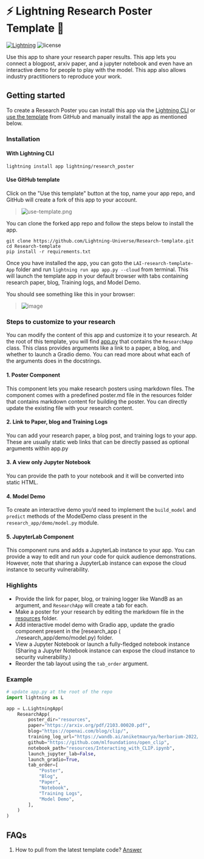 # ⚡️ Lightning Research Poster Template 🔬

[![Lightning](https://img.shields.io/badge/-Lightning-792ee5?logo=pytorchlightning&logoColor=white)](https://lightning.ai)
![license](https://img.shields.io/badge/License-Apache%202.0-blue.svg)

Use this app to share your research paper results. This app lets you connect a blogpost, arxiv paper, and a jupyter
notebook and even have an interactive demo for people to play with the model. This app also allows industry
practitioners to reproduce your work.

## Getting started

To create a Research Poster you can install this app via the [Lightning CLI](https://lightning.ai/lightning-docs/) or
[use the template](https://docs.github.com/en/articles/creating-a-repository-from-a-template) from GitHub and
manually install the app as mentioned below.

### Installation

#### With Lightning CLI

`lightning install app lightning/research_poster`

#### Use GitHub template

Click on the "Use this template" button at the top, name your app repo, and GitHub will create a fork of this app to
your account.

> ![use-template.png](./assets/use-template.png)

You can clone the forked app repo and follow the steps below to install the app.

```
git clone https://github.com/Lightning-Universe/Research-template.git
cd Research-template
pip install -r requirements.txt
```

Once you have installed the app, you can goto the `LAI-research-template-App` folder and
run `lightning run app app.py --cloud` from terminal.
This will launch the template app in your default browser with tabs containing research paper, blog, Training
logs, and Model Demo.

You should see something like this in your browser:

> ![image](./assets/demo.png)

### Steps to customize to your research

You can modify the content of this app and customize it to your research.
At the root of this template, you will find [app.py](./app.py) that contains the `ResearchApp` class. This class
provides arguments like a link to a paper, a blog, and whether to launch a Gradio demo. You can read more about what
each of the arguments does in the docstrings.

#### 1. Poster Component

This component lets you make research posters using markdown files. The component comes with a predefined poster.md file
in the resources folder that contains markdown content for building the poster. You can directly update the existing
file with your research content.

#### 2. Link to Paper, blog and Training Logs

You can add your research paper, a blog post, and training logs to your app. These are usually static web links that can
be directly passed as optional arguments within app.py

#### 3. A view only Jupyter Notebook

You can provide the path to your notebook and it will be converted into static HTML.

#### 4. Model Demo

To create an interactive demo you’d need to implement the `build_model` and `predict` methods of the ModelDemo class
present
in the `research_app/demo/model.py` module.

#### 5. JupyterLab Component

This component runs and adds a JupyterLab instance to your app. You can provide a way to edit and run your code for
quick audience demonstrations. However, note that sharing a JupyterLab instance can expose the cloud instance to
security vulnerability.

### Highlights

- Provide the link for paper, blog, or training logger like WandB as an argument, and `ResearchApp` will create a tab
  for each.
- Make a poster for your research by editing the markdown file in the [resources](./resources/poster.md) folder.
- Add interactive model demo with Gradio app, update the gradio component present in the \[research_app (
  ./research_app/demo/model.py) folder.
- View a Jupyter Notebook or launch a fully-fledged notebook instance (Sharing a Jupyter Notebook instance can expose
  the cloud instance to security vulnerability.)
- Reorder the tab layout using the `tab_order` argument.

### Example

```python
# update app.py at the root of the repo
import lightning as L

app = L.LightningApp(
    ResearchApp(
        poster_dir="resources",
        paper="https://arxiv.org/pdf/2103.00020.pdf",
        blog="https://openai.com/blog/clip/",
        training_log_url="https://wandb.ai/aniketmaurya/herbarium-2022/runs/2dvwrme5",
        github="https://github.com/mlfoundations/open_clip",
        notebook_path="resources/Interacting_with_CLIP.ipynb",
        launch_jupyter_lab=False,
        launch_gradio=True,
        tab_order=[
            "Poster",
            "Blog",
            "Paper",
            "Notebook",
            "Training Logs",
            "Model Demo",
        ],
    )
)
```

## FAQs

1. How to pull from the latest template
   code? [Answer](https://stackoverflow.com/questions/56577184/github-pull-changes-from-a-template-repository)
